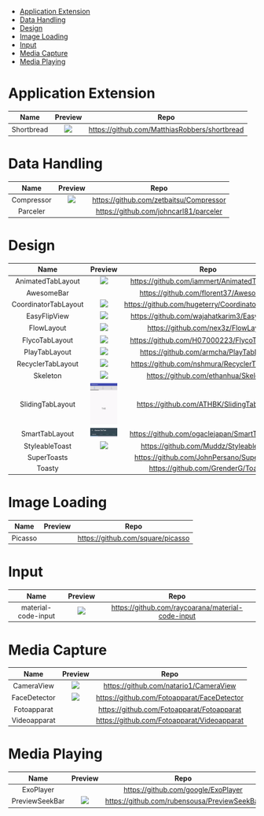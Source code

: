 <!-- TOC depthFrom:1 depthTo:6 withLinks:1 updateOnSave:1 orderedList:0 -->

- [Application Extension](#application-extension)
- [Data Handling](#data-handling)
- [Design](#design)
- [Image Loading](#image-loading)
- [Input](#input)
- [Media Capture](#media-capture)
- [Media Playing](#media-playing)

<!-- /TOC -->
# Application Extension
|Name|Preview|Repo|
|:-:|:-:|:-:|
|Shortbread|![](https://github.com/MatthiasRobbers/shortbread/blob/master/sample.png?raw=true)|https://github.com/MatthiasRobbers/shortbread|

# Data Handling
|Name|Preview|Repo|
|:-:|:-:|:-:|
|Compressor|![](https://github.com/zetbaitsu/Compressor/blob/master/ss.png?raw=true)|https://github.com/zetbaitsu/Compressor|
|Parceler||https://github.com/johncarl81/parceler|

# Design
|Name|Preview|Repo|
|:-:|:-:|:-:|
|AnimatedTabLayout|![](https://github.com/iammert/AnimatedTabLayout/blob/master/art/gf.gif?raw=true)|https://github.com/iammert/AnimatedTabLayout|
|AwesomeBar||https://github.com/florent37/AwesomeBar|
|CoordinatorTabLayout|![](https://github.com/hugeterry/CoordinatorTabLayout/raw/master/showUI/show1.gif)|https://github.com/hugeterry/CoordinatorTabLayout|
|EasyFlipView|![](https://github.com/wajahatkarim3/EasyFlipView/raw/master/Art/demo.gif)|https://github.com/wajahatkarim3/EasyFlipView|
|FlowLayout|![](https://github.com/nex3z/FlowLayout/raw/master/images/sample.png)|https://github.com/nex3z/FlowLayout|
|FlycoTabLayout|![](https://github.com/H07000223/FlycoTabLayout/raw/master/preview_1.gif)|https://github.com/H07000223/FlycoTabLayout|
|PlayTabLayout|![](https://github.com/armcha/PlayTabLayout/raw/master/art/regular.gif)|https://github.com/armcha/PlayTabLayout|
|RecyclerTabLayout|![](https://github.com/nshmura/RecyclerTabLayout/blob/master/art/years.gif?raw=true)|https://github.com/nshmura/RecyclerTabLayout|
|Skeleton|![](https://github.com/ethanhua/Skeleton/raw/master/screenshots/02.gif)|https://github.com/ethanhua/Skeleton|
|SlidingTabLayout|![](https://github.com/ATHBK/SlidingTabLayout/raw/master/ScreenShots/1.gif)|https://github.com/ATHBK/SlidingTabLayout|
|SmartTabLayout|![](https://raw.githubusercontent.com/ogaclejapan/SmartTabLayout/master/art/demo3.gif)|https://github.com/ogaclejapan/SmartTabLayout|
|StyleableToast|![](https://github.com/Muddz/StyleableToast/raw/master/cases.png)|https://github.com/Muddz/StyleableToast|
|SuperToasts||https://github.com/JohnPersano/SuperToasts|
|Toasty||https://github.com/GrenderG/Toasty|

# Image Loading
|Name|Preview|Repo|
|:-:|:-:|:-:|
|Picasso||https://github.com/square/picasso|

# Input
|Name|Preview|Repo|
|:-:|:-:|:-:|
|material-code-input|![](https://github.com/raycoarana/material-code-input/raw/master/art/CodeInputView.gif)|https://github.com/raycoarana/material-code-input|

# Media Capture
|Name|Preview|Repo|
|:-:|:-:|:-:|
|CameraView|![](https://github.com/natario1/CameraView/raw/master/art/screen1.jpg)|https://github.com/natario1/CameraView|
|FaceDetector|![](https://github.com/RedApparat/FaceDetector/raw/master/screenshot.gif)|https://github.com/Fotoapparat/FaceDetector|
|Fotoapparat||https://github.com/Fotoapparat/Fotoapparat|
|Videoapparat||https://github.com/Fotoapparat/Videoapparat|

# Media Playing
|Name|Preview|Repo|
|:-:|:-:|:-:|
|ExoPlayer||https://github.com/google/ExoPlayer|
|PreviewSeekBar|![](https://github.com/rubensousa/PreviewSeekBar/raw/master/screenshots/playmovies.gif)|https://github.com/rubensousa/PreviewSeekBar|

